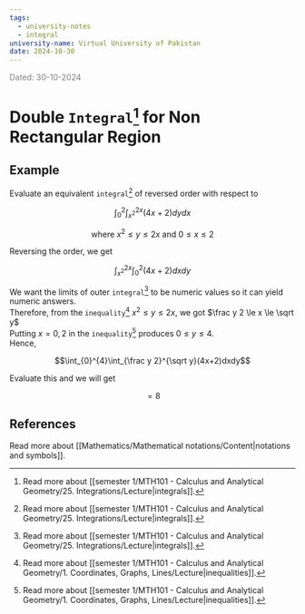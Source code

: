 ```yaml
---
tags:
  - university-notes
  - integral
university-name: Virtual University of Pakistan
date: 2024-10-30
---
```


<span style="color: gray;">Dated: 30-10-2024</span>

# Double `Integral`[^1] for Non Rectangular Region

## Example

Evaluate an equivalent `integral`[^1] of reversed order with respect to  

$$\int_0^2\int_{x^2}^{2x} (4x + 2) dydx$$

$$\text{where } x^2 \le y \le 2x \text{ and } 0 \le x \le 2$$

Reversing the order, we get  

$$\int_{x^2}^{2x}\int_0^2(4x+2)dxdy$$

We want the limits of outer `integral`[^1] to be numeric values so it can yield numeric answers.  
Therefore, from the `inequality`[^2] $x^2 \le y \le 2x$, we got $\frac y 2 \le x \le \sqrt y$  
Putting $x = 0,2$ in the `inequality`[^2] produces $0 \le y \le 4$.  
Hence,  

$$\int_{0}^{4}\int_{\frac y 2}^{\sqrt y}(4x+2)dxdy$$

 Evaluate this and we will get  

$$= 8$$

## References

Read more about [[Mathematics/Mathematical notations/Content|notations and symbols]].

[^1]: Read more about [[semester 1/MTH101 - Calculus and Analytical Geometry/25. Integrations/Lecture|integrals]]. 
[^2]: Read more about [[semester 1/MTH101 - Calculus and Analytical Geometry/1. Coordinates, Graphs, Lines/Lecture|inequalities]]. 